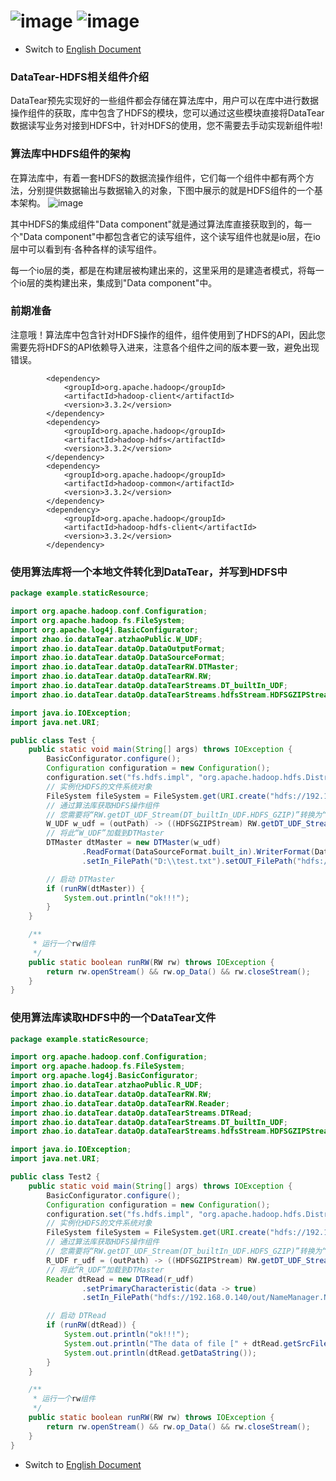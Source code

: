 # ![image](https://user-images.githubusercontent.com/113756063/193497584-972f06fb-3d79-44c6-8e37-8233a8c9b035.png) ![image](https://user-images.githubusercontent.com/113756063/193497600-9817a176-6d6c-4825-87de-570999a25957.png)

- Switch
  to [English Document](https://github.com/BeardedManZhao/dataTear/blob/main/KnowledgeDocument/Data%20Tear%20Operation%20HDFS.md)

### DataTear-HDFS相关组件介绍

DataTear预先实现好的一些组件都会存储在算法库中，用户可以在库中进行数据操作组件的获取，库中包含了HDFS的模块，您可以通过这些模块直接将DataTear数据读写业务对接到HDFS中，针对HDFS的使用，您不需要去手动实现新组件啦!

### 算法库中HDFS组件的架构

在算法库中，有着一套HDFS的数据流操作组件，它们每一个组件中都有两个方法，分别提供数据输出与数据输入的对象，下图中展示的就是HDFS组件的一个基本架构。
![image](https://user-images.githubusercontent.com/113756063/193497945-0324f65d-3f0e-446d-ab0a-3f6fdaef9c54.png)

其中HDFS的集成组件"Data component"就是通过算法库直接获取到的，每一个"Data component"中都包含者它的读写组件，这个读写组件也就是io层，在io层中可以看到有·各种各样的读写组件。

每一个io层的类，都是在构建层被构建出来的，这里采用的是建造者模式，将每一个io层的类构建出来，集成到"Data component"中。

### 前期准备

注意哦！算法库中包含针对HDFS操作的组件，组件使用到了HDFS的API，因此您需要先将HDFS的API依赖导入进来，注意各个组件之间的版本要一致，避免出现错误。

```
        <dependency>
            <groupId>org.apache.hadoop</groupId>
            <artifactId>hadoop-client</artifactId>
            <version>3.3.2</version>
        </dependency>
        <dependency>
            <groupId>org.apache.hadoop</groupId>
            <artifactId>hadoop-hdfs</artifactId>
            <version>3.3.2</version>
        </dependency>
        <dependency>
            <groupId>org.apache.hadoop</groupId>
            <artifactId>hadoop-common</artifactId>
            <version>3.3.2</version>
        </dependency>
        <dependency>
            <groupId>org.apache.hadoop</groupId>
            <artifactId>hadoop-hdfs-client</artifactId>
            <version>3.3.2</version>
        </dependency>
```

### 使用算法库将一个本地文件转化到DataTear，并写到HDFS中

```java
package example.staticResource;

import org.apache.hadoop.conf.Configuration;
import org.apache.hadoop.fs.FileSystem;
import org.apache.log4j.BasicConfigurator;
import zhao.io.dataTear.atzhaoPublic.W_UDF;
import zhao.io.dataTear.dataOp.DataOutputFormat;
import zhao.io.dataTear.dataOp.DataSourceFormat;
import zhao.io.dataTear.dataOp.dataTearRW.DTMaster;
import zhao.io.dataTear.dataOp.dataTearRW.RW;
import zhao.io.dataTear.dataOp.dataTearStreams.DT_builtIn_UDF;
import zhao.io.dataTear.dataOp.dataTearStreams.hdfsStream.HDFSGZIPStream;

import java.io.IOException;
import java.net.URI;

public class Test {
    public static void main(String[] args) throws IOException {
        BasicConfigurator.configure();
        Configuration configuration = new Configuration();
        configuration.set("fs.hdfs.impl", "org.apache.hadoop.hdfs.DistributedFileSystem");
        // 实例化HDFS的文件系统对象
        FileSystem fileSystem = FileSystem.get(URI.create("hdfs://192.168.0.140:8020"), configuration);
        // 通过算法库获取HDFS操作组件
        // 您需要将“RW.getDT_UDF_Stream(DT_builtIn_UDF.HDFS_GZIP)”转换为“HDFSGZIPStream”！
        W_UDF w_udf = (outPath) -> ((HDFSGZIPStream) RW.getDT_UDF_Stream(DT_builtIn_UDF.HDFS_GZIP)).setFileSystem(fileSystem).writeStream(outPath);
        // 将此“W_UDF”加载到DTMaster
        DTMaster dtMaster = new DTMaster(w_udf)
                .ReadFormat(DataSourceFormat.built_in).WriterFormat(DataOutputFormat.UDT)
                .setIn_FilePath("D:\\test.txt").setOUT_FilePath("hdfs://192.168.0.140/out");

        // 启动 DTMaster
        if (runRW(dtMaster)) {
            System.out.println("ok!!!");
        }
    }

    /**
     * 运行一个rw组件
     */
    public static boolean runRW(RW rw) throws IOException {
        return rw.openStream() && rw.op_Data() && rw.closeStream();
    }
}
```

### 使用算法库读取HDFS中的一个DataTear文件

```java
package example.staticResource;

import org.apache.hadoop.conf.Configuration;
import org.apache.hadoop.fs.FileSystem;
import org.apache.log4j.BasicConfigurator;
import zhao.io.dataTear.atzhaoPublic.R_UDF;
import zhao.io.dataTear.dataOp.dataTearRW.RW;
import zhao.io.dataTear.dataOp.dataTearRW.Reader;
import zhao.io.dataTear.dataOp.dataTearStreams.DTRead;
import zhao.io.dataTear.dataOp.dataTearStreams.DT_builtIn_UDF;
import zhao.io.dataTear.dataOp.dataTearStreams.hdfsStream.HDFSGZIPStream;

import java.io.IOException;
import java.net.URI;

public class Test2 {
    public static void main(String[] args) throws IOException {
        BasicConfigurator.configure();
        Configuration configuration = new Configuration();
        configuration.set("fs.hdfs.impl", "org.apache.hadoop.hdfs.DistributedFileSystem");
        // 实例化HDFS的文件系统对象
        FileSystem fileSystem = FileSystem.get(URI.create("hdfs://192.168.0.140:8020"), configuration);
        // 通过算法库获取HDFS操作组件
        // 您需要将“RW.getDT_UDF_Stream(DT_builtIn_UDF.HDFS_GZIP)”转换为“HDFSGZIPStream”！
        R_UDF r_udf = (outPath) -> ((HDFSGZIPStream) RW.getDT_UDF_Stream(DT_builtIn_UDF.HDFS_GZIP)).setFileSystem(fileSystem).readStream(outPath);
        // 将此“R_UDF”加载到DTMaster
        Reader dtRead = new DTRead(r_udf)
                .setPrimaryCharacteristic(data -> true)
                .setIn_FilePath("hdfs://192.168.0.140/out/NameManager.NDT");

        // 启动 DTRead
        if (runRW(dtRead)) {
            System.out.println("ok!!!");
            System.out.println("The data of file [" + dtRead.getSrcFile() + "] are as follows");
            System.out.println(dtRead.getDataString());
        }
    }

    /**
     * 运行一个rw组件
     */
    public static boolean runRW(RW rw) throws IOException {
        return rw.openStream() && rw.op_Data() && rw.closeStream();
    }
}
```

- Switch
  to [English Document](https://github.com/BeardedManZhao/dataTear/blob/main/KnowledgeDocument/Data%20Tear%20Operation%20HDFS.md)
